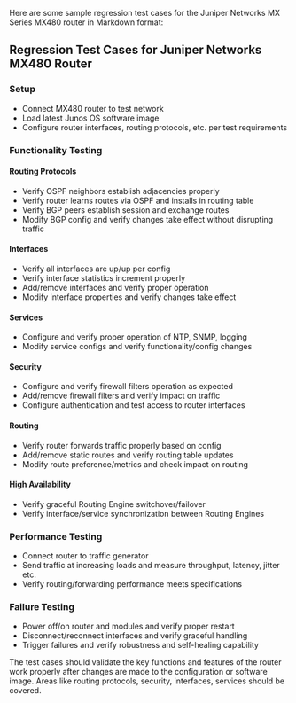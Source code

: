  Here are some sample regression test cases for the Juniper Networks MX Series MX480 router in Markdown format:

## Regression Test Cases for Juniper Networks MX480 Router

### Setup

- Connect MX480 router to test network 
- Load latest Junos OS software image
- Configure router interfaces, routing protocols, etc. per test requirements

### Functionality Testing

#### Routing Protocols

- Verify OSPF neighbors establish adjacencies properly
- Verify router learns routes via OSPF and installs in routing table
- Verify BGP peers establish session and exchange routes
- Modify BGP config and verify changes take effect without disrupting traffic

#### Interfaces

- Verify all interfaces are up/up per config 
- Verify interface statistics increment properly
- Add/remove interfaces and verify proper operation
- Modify interface properties and verify changes take effect

#### Services

- Configure and verify proper operation of NTP, SNMP, logging 
- Modify service configs and verify functionality/config changes

#### Security

- Configure and verify firewall filters operation as expected
- Add/remove firewall filters and verify impact on traffic
- Configure authentication and test access to router interfaces

#### Routing

- Verify router forwards traffic properly based on config
- Add/remove static routes and verify routing table updates
- Modify route preference/metrics and check impact on routing

#### High Availability

- Verify graceful Routing Engine switchover/failover
- Verify interface/service synchronization between Routing Engines 

### Performance Testing

- Connect router to traffic generator
- Send traffic at increasing loads and measure throughput, latency, jitter etc.
- Verify routing/forwarding performance meets specifications

### Failure Testing

- Power off/on router and modules and verify proper restart
- Disconnect/reconnect interfaces and verify graceful handling
- Trigger failures and verify robustness and self-healing capability

The test cases should validate the key functions and features of the router work properly after changes are made to the configuration or software image. Areas like routing protocols, security, interfaces, services should be covered.